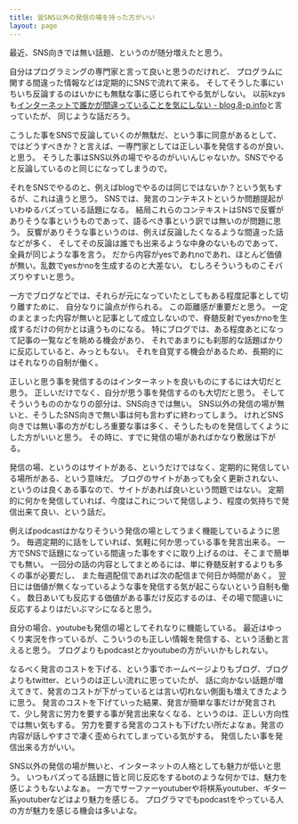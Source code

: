 ```yaml
---
title: 皆SNS以外の発信の場を持った方がいい
layout: page
---
```

最近、SNS向きでは無い話題、というのが随分増えたと思う。

自分はプログラミングの専門家と言って良いと思うのだけれど、
プログラムに関する間違った情報などは定期的にSNSで流れて来る。
そしてそうした事にいちいち反論するのはいかにも無駄な事に感じられてやる気がしない。
以前kzysも[インターネットで誰かが間違っていることを気にしない - blog.8-p.info](https://blog.8-p.info/ja/2019/06/26/duty-calls/)と言っていたが、
同じような話だろう。

こうした事をSNSで反論していくのが無駄だ、という事に同意があるとして、
ではどうすべきか？と言えば、一専門家としては正しい事を発信するのが良い、と思う。
そうした事はSNS以外の場でやるのがいいんじゃないか。SNSでやると反論しているのと同じになってしまうので。

それをSNSでやるのと、例えばblogでやるのは同じではないか？という気もするが、これは違うと思う。
SNSでは、発言のコンテキストというか問題提起がいわゆるバズっている話題になる。
結局これらのコンテキストはSNSで反響がありそうな事というものであって、語るべき事という訳では無いのが問題に思う。
反響がありそうな事というのは、例えば反論したくなるような間違った話などが多く、
そしてその反論は誰でも出来るような中身のないものであって、全員が同じような事を言う。
だから内容がyesであれnoであれ、ほとんど価値が無い。乱数でyesかnoを生成するのと大差ない。
むしろそういうものこそバズりやすいと思う。

一方でブログなどでは、それらが元になっていたとしてもある程度記事として切り離すために、
自分なりに論点が作られる。
この距離感が重要だと思う。
一定のまとまった内容が無いと記事として成立しないので、脊髄反射でyesかnoを生成するだけの何かとは違うものになる。
特にブログでは、ある程度あとになって記事の一覧などを眺める機会があり、
それであまりにも刹那的な話題ばかりに反応していると、みっともない。
それを自覚する機会があるため、長期的にはそれなりの自制が働く。

正しいと思う事を発信するのはインターネットを良いものにするには大切だと思う。
正しいだけでなく、自分が思う事を発信するのも大切だと思う。
そしてそういうもののかなりの部分は、SNS向きでは無い。
SNS以外の発信の場が無いと、そうしたSNS向きで無い事は何も言わずに終わってしまう。
けれどSNS向きでは無い事の方がむしろ重要な事は多く、そうしたものを発信してくようにした方がいいと思う。
その時に、すでに発信の場があればかなり敷居は下がる。

発信の場、というのはサイトがある、というだけではなく、定期的に発信している場所がある、という意味だ。
ブログのサイトがあっても全く更新されない、というのは良くある事なので、サイトがあれば良いという問題ではない。
定期的に何かを発信していれば、今度はこれについて発信しよう、程度の気持ちで発信出来て良い、という話だ。

例えばpodcastはかなりそういう発信の場としてうまく機能しているように思う。
毎週定期的に話をしていれば、気軽に何か思っている事を発言出来る。
一方でSNSで話題になっている間違った事をすぐに取り上げるのは、そこまで簡単でも無い。
一回分の話の内容としてまとめるには、単に脊髄反射するよりも多くの事が必要だし、
また毎週配信であれば次の配信まで何日か時間があく。
翌日には価値が無くなっているような事を発信する気が起こらないという自制も働く。
数日あいても反応する価値がある事だけ反応するのは、その場で間違いに反応するよりはだいぶマシになると思う。

自分の場合、youtubeも発信の場としてそれなりに機能している。
最近はゆっくり実況を作っているが、こういうのも正しい情報を発信する、という活動と言えると思う。
ブログよりもpodcastとかyoutubeの方がいいかもしれない。

なるべく発言のコストを下げる、という事でホームページよりもブログ、ブログよりもtwitter、というのは正しい流れに思っていたが、
話に向かない話題が増えてきて、発言のコストが下がっているとは言い切れない側面も増えてきたように思う。
発言のコストを下げていった結果、発言が簡単な事だけが発言されて、少し発言に労力を要する事が発言出来なくなる、というのは、正しい方向性では無い気もする。
労力を要する発言のコストも下げたい所だよなぁ。発言の内容が話しやすさで凄く歪められてしまっている気がする。
発信したい事を発信出来る方がいい。

SNS以外の発信の場が無いと、インターネットの人格としても魅力が低いと思う。
いつもバズってる話題に皆と同じ反応をするbotのような何かでは、魅力を感じようもないよなぁ。
一方でサーファーyoutuberや将棋系youtuber、ギター系youtuberなどはより魅力を感じる。
プログラマでもpodcastをやっている人の方が魅力を感じる機会は多いよな。